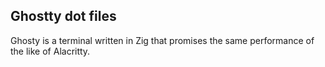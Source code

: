 ## Ghostty dot files

Ghosty is a terminal written in Zig that promises the same performance of the like of Alacritty.
